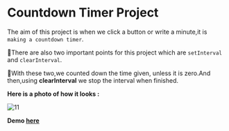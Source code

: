 # Countdown Timer Project

The aim of this project is when we click a button or write a minute,it is ```making a countdown timer```.

🎯There are also two important points for this project which are ```setInterval``` and ```clearInterval```.

🎯With these two,we counted down the time given, unless it is zero.And then,using **clearInterval** we stop the interval when finished.

**Here is a photo of how it looks :**

![11](https://user-images.githubusercontent.com/37474673/104822189-cecbf380-5851-11eb-8b1a-a54831cdfc08.png)


 **Demo [here](https://neslinbaydar.github.io/JS-30/29%20Countdown%20Timer/index.html)**
